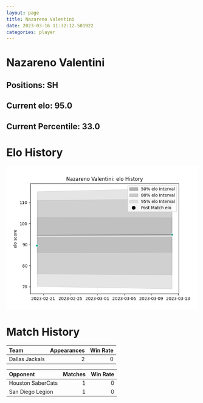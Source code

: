 ```yaml
---  
layout: page  
title: Nazareno Valentini  
date: 2023-03-16 11:32:12.501922  
categories: player  
---
```

# Nazareno Valentini

## Positions: SH

## Current elo: 95.0

## Current Percentile: 33.0

# Elo History


![elo history](history_NazarenoValentini.png)
# Match History


| Team           |   Appearances |   Win Rate |
|:---------------|--------------:|-----------:|
| Dallas Jackals |             2 |          0 |

| Opponent          |   Matches |   Win Rate |
|:------------------|----------:|-----------:|
| Houston SaberCats |         1 |          0 |
| San Diego Legion  |         1 |          0 |